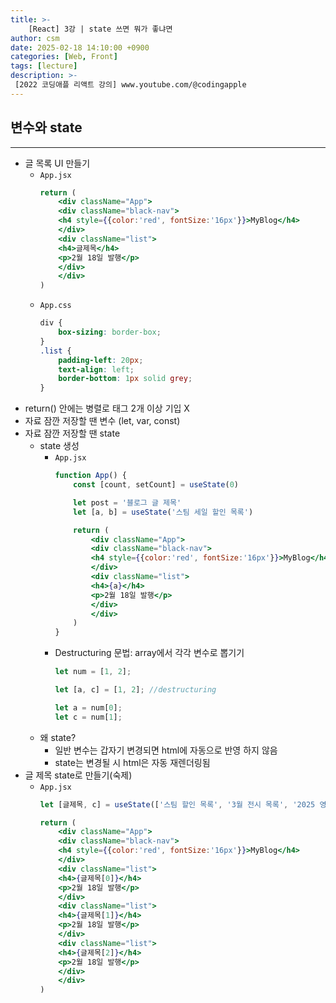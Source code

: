 ```yaml
---
title: >-
    [React] 3강 | state 쓰면 뭐가 좋냐면
author: csm
date: 2025-02-18 14:10:00 +0900
categories: [Web, Front]
tags: [lecture]
description: >-
 [2022 코딩애플 리액트 강의] www.youtube.com/@codingapple
---
```


## 변수와 state
---
- 글 목록 UI 만들기
    - `App.jsx`
        ```jsx
        return (
            <div className="App">
            <div className="black-nav">
            <h4 style={{color:'red', fontSize:'16px'}}>MyBlog</h4>
            </div>
            <div className="list">
            <h4>글제목</h4>
            <p>2월 18일 발행</p>
            </div>
            </div>
        )
        ```
    - `App.css`
        ```css
        div {
            box-sizing: border-box;
        }
        .list {
            padding-left: 20px;
            text-align: left;
            border-bottom: 1px solid grey;
        }
        ```
- return() 안에는 병렬로 태그 2개 이상 기입 X
- 자료 잠깐 저장할 땐 변수 (let, var, const)
- 자료 잠깐 저장할 땐 state
    - state 생성
        - `App.jsx`
            ```jsx
            function App() {
                const [count, setCount] = useState(0)

                let post = '블로그 글 제목'
                let [a, b] = useState('스팀 세일 할인 목록')

                return (
                    <div className="App">
                    <div className="black-nav">
                    <h4 style={{color:'red', fontSize:'16px'}}>MyBlog</h4>
                    </div>
                    <div className="list">
                    <h4>{a}</h4>
                    <p>2월 18일 발행</p>
                    </div>
                    </div>
                )
            }
            ```
        - Destructuring 문법: array에서 각각 변수로 뽑기기
            ```jsx
            let num = [1, 2];

            let [a, c] = [1, 2]; //destructuring
            
            let a = num[0];
            let c = num[1];
            ```
    - 왜 state?
        - 일반 변수는 갑자기 변경되면 html에 자동으로 반영 하지 않음
        - state는 변경될 시 html은 자동 재렌더링됨
- 글 제목 state로 만들기(숙제)
    - `App.jsx`
        ```jsx
        let [글제목, c] = useState(['스팀 할인 목록', '3월 전시 목록', '2025 영화 개봉작 목록'])

        return (
            <div className="App">
            <div className="black-nav">
            <h4 style={{color:'red', fontSize:'16px'}}>MyBlog</h4>
            </div>
            <div className="list">
            <h4>{글제목[0]}</h4>
            <p>2월 18일 발행</p>
            </div>
            <div className="list">
            <h4>{글제목[1]}</h4>
            <p>2월 18일 발행</p>
            </div>
            <div className="list">
            <h4>{글제목[2]}</h4>
            <p>2월 18일 발행</p>
            </div>
            </div>
        )
        ```